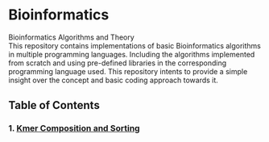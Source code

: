 # Bioinformatics
Bioinformatics Algorithms and Theory  
This repository contains implementations of basic Bioinformatics algorithms in multiple programming languages. Including the algorithms implemented from scratch and using pre-defined libraries in the corresponding programming language used. This repository intents to provide a simple insight over the concept and basic coding approach towards it.

## Table of Contents
### 1.  [Kmer Composition and Sorting](https://github.com/Ayush-Shyam-Kumar/Bioinformatics/tree/main/Kmer%20Composition%20and%20Sorting)

